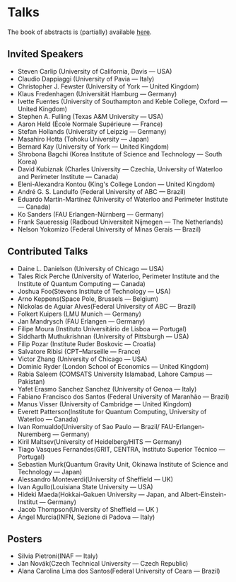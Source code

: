 # Talks

The book of abstracts is (partially) available [here](https://bht50.github.io/talks/abstracts/).

## Invited Speakers

* Steven Carlip (University of California, Davis — USA)
* Claudio Dappiaggi (University of Pavia — Italy)
* Christopher J. Fewster (University of York — United Kingdom)
* Klaus Fredenhagen (Universität Hamburg — Germany)
* Ivette Fuentes (University of Southampton and Keble College, Oxford — United Kingdom)
* Stephen A. Fulling (Texas A&M University — USA)
* Aaron Held (École Normale Supérieure — France)
* Stefan Hollands (University of Leipzig — Germany)
* Masahiro Hotta (Tohoku University — Japan)
* Bernard Kay (University of York — United Kingdom)
* Shrobona Bagchi (Korea Institute of Science and Technology — South Korea)
* David Kubiznak (Charles University — Czechia, University of Waterloo and Perimeter Institute — Canada)
* Eleni-Alexandra Kontou (King's College London — United Kingdom)
* André G. S. Landulfo (Federal University of ABC — Brazil)
* Eduardo Martín-Martínez (University of Waterloo and Perimeter Institute — Canada)
* Ko Sanders (FAU Erlangen-Nürnberg — Germany)
* Frank Saueressig (Radboud Universiteit Nijmegen — The Netherlands)
* Nelson Yokomizo (Federal University of Minas Gerais — Brazil)

## Contributed Talks
* Daine L. Danielson (University of Chicago — USA)
* Tales Rick Perche (University of Waterloo, Perimeter Institute and the Institute of Quantum Computing — Canada)
* Joshua Foo(Stevens Institute of Technology — USA)
* Arno Keppens(Space Pole, Brussels — Belgium)
* Níckolas de Aguiar Alves(Federal University of ABC — Brazil)
* Folkert Kuipers (LMU Munich — Germany)
* Jan Mandrysch (FAU Erlangen — Germany)
* Filipe Moura (Instituto Universitário de Lisboa — Portugal)
* Siddharth Muthukrishnan (University of Pittsburgh — USA)
* Filip Pozar (Institute Ruder Boskovic — Croatia)
* Salvatore Ribisi (CPT–Marseille — France)
* Victor Zhang (University of Chicago — USA)
* Dominic Ryder (London School of Economics — United Kingdom)
* Rabia Saleem (COMSATS University Islamabad, Lahore Campus — Pakistan)
* Yafet Erasmo Sanchez Sanchez (University of Genoa — Italy)
* Fabiano Francisco dos Santos (Federal University of Maranhão — Brazil)
* Manus Visser (University of Cambridge — United Kingdom)
* Everett Patterson(Institute for Quantum Computing, University of Waterloo — Canada)
* Ivan Romualdo(University of Sao Paulo — Brazil/ FAU-Erlangen-Nuremberg — Germany)
* Kiril Maltsev(University of Heidelberg/HITS — Germany)
* Tiago Vasques Fernandes(GRIT, CENTRA, Instituto Superior Técnico — Portugal)
* Sebastian Murk(Quantum Gravity Unit, Okinawa Institute of Science and Technology — Japan)
* Alessandro Monteverdi(University of Sheffield — UK)
* Ivan Agullo(Louisiana State University — USA)
* Hideki Maeda(Hokkai-Gakuen University — Japan, and Albert-Einstein-Institut — Germany)
* Jacob Thompson(University of Sheffield — UK )
* Ángel Murcia(INFN, Sezione di Padova — Italy)

## Posters
* Silvia Pietroni(INAF — Italy)
* Jan Novák(Czech Technical University — Czech Republic)
* Alana Carolina Lima dos Santos(Federal University of Ceara — Brazil)

